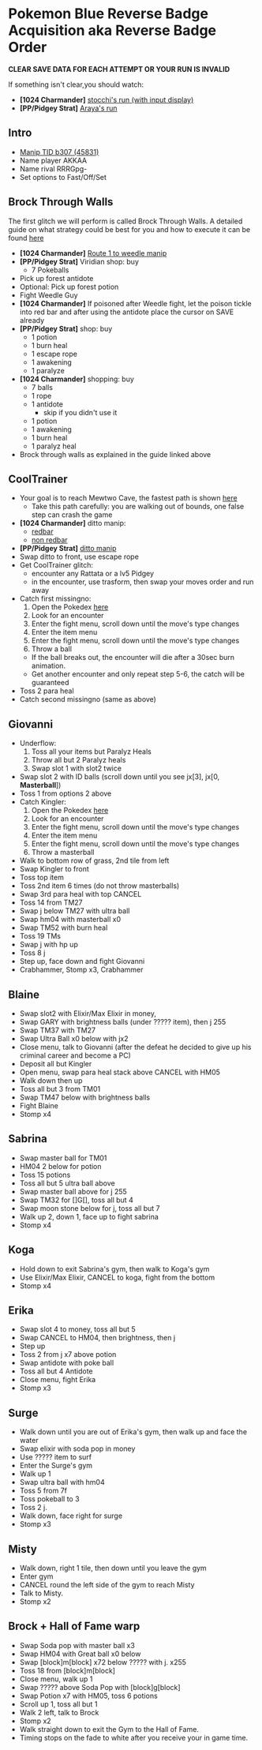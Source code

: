 # Pokemon Blue Reverse Badge Acquisition aka Reverse Badge Order
**CLEAR SAVE DATA FOR EACH ATTEMPT OR YOUR RUN IS INVALID**

If something isn't clear,you should watch:
  - **[1024 Charmander]** [stocchi's run (with input display)](https://youtu.be/jm6ZpCosUrY)
  - **[PP/Pidgey Strat]** [Araya's run](https://youtu.be/X9TnclhdQRg)

## Intro

- [Manip TID b307 (45831)](https://youtu.be/iH0kW5fd6XA)
- Name player AKKAA
- Name rival RRRGpg-
- Set options to Fast/Off/Set

## Brock Through Walls

The first glitch we will perform is called Brock Through Walls.
A detailed guide on what strategy could be best for you and how to execute it can be found [here](resources/Brock-Through-Walls-Guide.md)

- **[1024 Charmander]** [Route 1 to weedle manip](https://www.youtube.com/watch?v=ZbAv0m19v9g)
- **[PP/Pidgey Strat]** Viridian shop: buy
  - 7 Pokeballs
- Pick up forest antidote
- Optional: Pick up forest potion
- Fight Weedle Guy
- **[1024 Charmander]** If poisoned after Weedle fight, let the poison tickle into red bar and after using the antidote place the cursor on SAVE already
- **[PP/Pidgey Strat]** shop: buy
  - 1 potion
  - 1 burn heal
  - 1 escape rope
  - 1 awakening
  - 1 paralyze
- **[1024 Charmander]** shopping: buy
  - 7 balls
  - 1 rope
  - 1 antidote
    - skip if you didn't use it
  - 1 potion
  - 1 awakening
  - 1 burn heal
  - 1 paralyz heal
- Brock through walls as explained in the guide linked above

## CoolTrainer

- Your goal is to reach Mewtwo Cave, the fastest path is shown [here](https://youtu.be/7jT0nZStQNU)
  - Take this path carefully: you are walking out of bounds, one false step can crash the game
- **[1024 Charmander]** ditto manip:
  - [redbar](https://www.youtube.com/watch?v=zofvpQK4dFQ)
  - [non redbar](https://www.youtube.com/watch?v=aIE01IgqhFw&list=PLFAPrbMDJZ2LS1c8W46jPxlMB5QQpyKMv&index=4)
- **[PP/Pidgey Strat]** [ditto manip](https://youtu.be/alE01lgqhFw)
- Swap ditto to front, use escape rope
- Get CoolTrainer glitch:
  - encounter any Rattata or a lv5 Pidgey
  - in the encounter, use trasform, then swap your moves order and run away
- Catch first missingno:
  1. Open the Pokedex [here](https://www.gunnermaniac.com/pokeworld?map=1#64/221)
  2. Look for an encounter
  3. Enter the fight menu, scroll down until the move's type changes
  4. Enter the item menu
  5. Enter the fight menu, scroll down until the move's type changes
  6. Throw a ball
    - If the ball breaks out, the encounter will die after a 30sec burn animation.
    - Get another encounter and only repeat step 5-6, the catch will be guaranteed
- Toss 2 para heal
- Catch second missingno (same as above)

## Giovanni

- Underflow:
  1. Toss all your items but Paralyz Heals
  2. Throw all but 2 Paralyz heals
  3. Swap slot 1 with slot2 twice
- Swap slot 2 with ID balls (scroll down until you see jx[3], jx[0, **Masterball**])
- Toss 1 from options 2 above
- Catch Kingler:
  1. Open the Pokedex [here](https://www.gunnermaniac.com/pokeworld?map=1#65/221)
  2. Look for an encounter
  3. Enter the fight menu, scroll down until the move's type changes
  4. Enter the item menu
  5. Enter the fight menu, scroll down until the move's type changes
  6. Throw a masterball
- Walk to bottom row of grass, 2nd tile from left
- Swap Kingler to front
- Toss top item
- Toss 2nd item 6 times (do not throw masterballs)
- Swap 3rd para heal with top CANCEL
- Toss 14 from TM27
- Swap j below TM27 with ultra ball
- Swap hm04 with masterball x0
- Swap TM52 with burn heal
- Toss 19 TMs
- Swap j with hp up
- Toss 8 j
- Step up, face down and fight Giovanni
- Crabhammer, Stomp x3, Crabhammer

## Blaine

- Swap slot2 with Elixir/Max Elixir in money,
- Swap GARY with brightness balls (under ????? item), then j 255
- Swap TM37 with TM27
- Swap Ultra Ball x0 below with jx2
- Close menu, talk to Giovanni (after the defeat he decided to give up his criminal career and become a PC)
- Deposit all but Kingler
- Open menu, swap para heal stack above CANCEL with HM05
- Walk down then up
- Toss all but 3 from TM01
- Swap TM47 below with brightness balls
- Fight Blaine
- Stomp x4

## Sabrina

- Swap master ball for TM01
- HM04 2 below for potion
- Toss 15 potions
- Toss all but 5 ultra ball above
- Swap master ball above for j 255
- Swap TM32 for []G[], toss all but 4
- Swap moon stone below for j, toss all but 7
- Walk up 2, down 1, face up to fight sabrina
- Stomp x4

## Koga

- Hold down to exit Sabrina's gym, then walk to Koga's gym
- Use Elixir/Max Elixir, CANCEL to koga, fight from the bottom
- Stomp x4

## Erika

- Swap slot 4 to money, toss all but 5
- Swap CANCEL to HM04, then brightness, then j
- Step up
- Toss 2 from j x7 above potion
- Swap antidote with poke ball
- Toss all but 4 Antidote
- Close menu, fight Erika
- Stomp x3

## Surge

- Walk down until you are out of Erika's gym, then walk up and face the water
- Swap elixir with soda pop in money
- Use ????? item to surf
- Enter the Surge's gym
- Walk up 1
- Swap ultra ball with hm04
- Toss 5 from 7f
- Toss pokeball to 3
- Toss 2 j.
- Walk down, face right for surge
- Stomp x3

## Misty

- Walk down, right 1 tile, then down until you leave the gym
- Enter gym
- CANCEL round the left side of the gym to reach Misty
- Talk to Misty.
- Stomp x2

## Brock + Hall of Fame warp

- Swap Soda pop with master ball x3
- Swap HM04 with Great ball x0 below
- Swap [block]m[block] x72 below ????? with j. x255
- Toss 18 from [block]m[block]
- Close menu, walk up 1
- Swap ????? above Soda Pop with [block]g[block]
- Swap Potion x7 with HM05, toss 6 potions
- Scroll up 1, toss all but 1
- Walk 2 left, talk to Brock
- Stomp x2
- Walk straight down to exit the Gym to the Hall of Fame.
- Timing stops on the fade to white after you receive your in game time.

